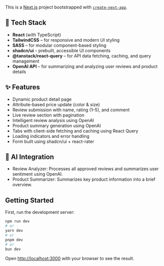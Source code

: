 This is a [Next.js](https://nextjs.org) project bootstrapped with [`create-next-app`](https://nextjs.org/docs/app/api-reference/cli/create-next-app).


## 🚀 Tech Stack

- **React** (with TypeScript)
- **TailwindCSS** – for responsive and modern UI styling
- **SASS** – for modular component-based styling
- **shadcn/ui** – prebuilt, accessible UI components
- **@tanstack/react-query** – for API data fetching, caching, and query management
- **OpenAI API** – for summarizing and analyzing user reviews and product details

## ✨ Features
- Dynamic product detail page
- Attribute-based price update (color & size)
- Review submission with name, rating (1–5), and comment
- Live review section with pagination
- Intelligent review analysis using OpenAI
- Product summary generation using OpenAI
- Tabs with client-side fetching and caching using React Query
- Loading indicators and error handling
- Form built using shadcn/ui + react-rater


## 🧠 AI Integration
- Review Analyzer: Processes all approved reviews and summarizes user sentiment using OpenAI.
- Product Summarizer: Summarizes key product information into a brief overview.

## Getting Started

First, run the development server:

```bash
npm run dev
# or
yarn dev
# or
pnpm dev
# or
bun dev
```

Open [http://localhost:3000](http://localhost:3000) with your browser to see the result.


